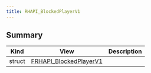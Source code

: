 ```yaml
---
title: RHAPI_BlockedPlayerV1
---
```


## Summary
| Kind | View | Description |
|------|------|-------------|
|struct|[FRHAPI_BlockedPlayerV1](/unreal-plugins/all/structfrhapi__blockedplayerv1/#structFRHAPI__BlockedPlayerV1)||
